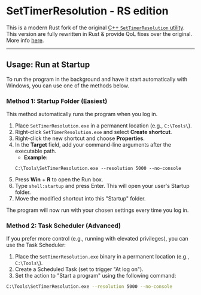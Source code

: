# SetTimerResolution - RS edition

This is a modern Rust fork of the original [C++ `SetTimerResolution` utility](https://github.com/valleyofdoom/TimerResolution).
This version are fully rewritten in Rust & provide QoL fixes  over the original. More info [here](https://github.com/valleyofdoom/TimerResolution).

---

## Usage: Run at Startup

To run the program in the background and have it start automatically with Windows, you can use one of the methods below.

### Method 1: Startup Folder (Easiest)

This method automatically runs the program when you log in.

1.  Place `SetTimerResolution.exe` in a permanent location (e.g., `C:\Tools\`).
2.  Right-click `SetTimerResolution.exe` and select **Create shortcut**.
3.  Right-click the new shortcut and choose **Properties**.
4.  In the **Target** field, add your command-line arguments after the executable path.
    * **Example:**
    ```
    C:\Tools\SetTimerResolution.exe --resolution 5000 --no-console
    ```
5.  Press **Win** + **R** to open the Run box.
6.  Type `shell:startup` and press $\text{Enter}$. This will open your user's Startup folder.
7.  Move the modified shortcut into this "Startup" folder.

The program will now run with your chosen settings every time you log in.

### Method 2: Task Scheduler (Advanced)

If you prefer more control (e.g., running with elevated privileges), you can use the Task Scheduler:

1.  Place the `SetTimerResolution.exe` binary in a permanent location (e.g., `C:\Tools\`).
2.  Create a Scheduled Task (set to trigger "At log on").
3.  Set the action to "Start a program" using the following command:

```bash
C:\Tools\SetTimerResolution.exe --resolution 5000 --no-console
